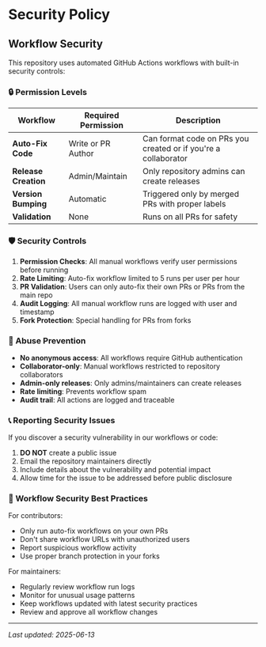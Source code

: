 # Security Policy

## Workflow Security

This repository uses automated GitHub Actions workflows with built-in security controls:

### 🔒 Permission Levels

| Workflow | Required Permission | Description |
|----------|-------------------|-------------|
| **Auto-Fix Code** | Write or PR Author | Can format code on PRs you created or if you're a collaborator |
| **Release Creation** | Admin/Maintain | Only repository admins can create releases |
| **Version Bumping** | Automatic | Triggered only by merged PRs with proper labels |
| **Validation** | None | Runs on all PRs for safety |

### 🛡️ Security Controls

1. **Permission Checks**: All manual workflows verify user permissions before running
2. **Rate Limiting**: Auto-fix workflow limited to 5 runs per user per hour
3. **PR Validation**: Users can only auto-fix their own PRs or PRs from the main repo
4. **Audit Logging**: All manual workflow runs are logged with user and timestamp
5. **Fork Protection**: Special handling for PRs from forks

### 🚨 Abuse Prevention

- **No anonymous access**: All workflows require GitHub authentication
- **Collaborator-only**: Manual workflows restricted to repository collaborators
- **Admin-only releases**: Only admins/maintainers can create releases
- **Rate limiting**: Prevents workflow spam
- **Audit trail**: All actions are logged and traceable

### 📞 Reporting Security Issues

If you discover a security vulnerability in our workflows or code:

1. **DO NOT** create a public issue
2. Email the repository maintainers directly
3. Include details about the vulnerability and potential impact
4. Allow time for the issue to be addressed before public disclosure

### 🔧 Workflow Security Best Practices

For contributors:
- Only run auto-fix workflows on your own PRs
- Don't share workflow URLs with unauthorized users
- Report suspicious workflow activity
- Use proper branch protection in your forks

For maintainers:
- Regularly review workflow run logs
- Monitor for unusual usage patterns
- Keep workflows updated with latest security practices
- Review and approve all workflow changes

---

*Last updated: 2025-06-13*
